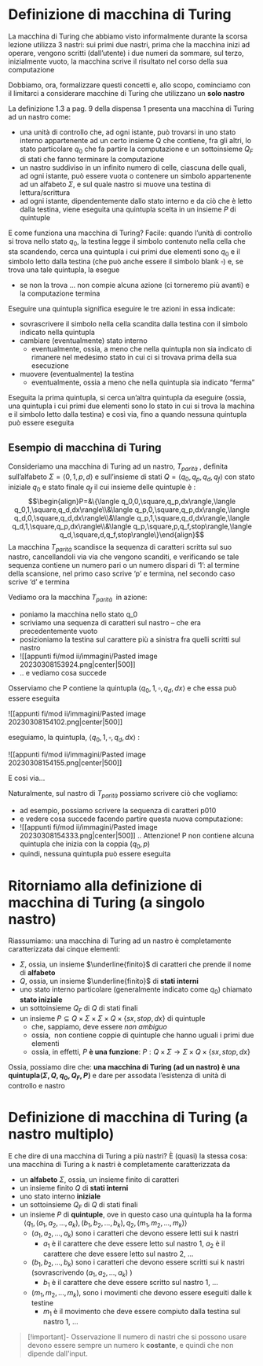 
# Definizione di macchina di Turing

La macchina di Turing che abbiamo visto informalmente durante la scorsa lezione utilizza 3 nastri: sui primi due nastri, prima che la macchina inizi ad operare, vengono scritti (dall’utente) i due numeri da sommare, sul terzo, inizialmente vuoto, la macchina scrive il risultato nel corso della sua computazione

Dobbiamo, ora, formalizzare questi concetti e, allo scopo, cominciamo con il limitarci a considerare macchine di Turing che utilizzano un **solo nastro**

La definizione 1.3 a pag. 9 della dispensa 1 presenta una macchina di Turing ad un nastro come:

- una unità di controllo che, ad ogni istante, può trovarsi in uno stato interno appartenente ad un certo insieme Q che contiene, fra gli altri, lo stato particolare $q_0$ che fa partire la computazione e un sottoinsieme $Q_F$ di stati che fanno terminare la computazione
- un nastro suddiviso in un infinito numero di celle, ciascuna delle quali, ad ogni istante, può essere vuota o contenere un simbolo appartenente ad un alfabeto $\Sigma$, e sul quale nastro si muove una testina di lettura/scrittura
- ad ogni istante, dipendentemente dallo stato interno e da ciò che è letto dalla testina, viene eseguita una quintupla scelta in un insieme $P$ di quintuple

E come funziona una macchina di Turing? Facile: quando l’unità di controllo si trova nello stato $q_0$, la testina legge il simbolo contenuto nella cella che sta scandendo, cerca una quintupla i cui primi due elementi sono $q_0$ e il simbolo letto dalla testina (che può anche essere il simbolo blank $\square$) e, se trova una tale quintupla, la esegue

- se non la trova ... non compie alcuna azione (ci torneremo più avanti) e la computazione termina

Eseguire una quintupla significa eseguire le tre azioni in essa indicate:

- sovrascrivere il simbolo nella cella scandita dalla testina con il simbolo indicato nella quintupla
- cambiare (eventualmente) stato interno
	- eventualmente, ossia, a meno che nella quintupla non sia indicato di rimanere nel medesimo stato in cui ci si trovava prima della sua esecuzione
- muovere (eventualmente) la testina
	- eventualmente, ossia a meno che nella quintupla sia indicato “ferma”

Eseguita la prima quintupla, si cerca un’altra quintupla da eseguire (ossia, una quintupla i cui primi due elementi sono lo stato in cui si trova la machina e il simbolo letto dalla testina) e così via, fino a quando nessuna quintupla può essere eseguita

## Esempio di macchina di Turing

Consideriamo una macchina di Turing ad un nastro, $T_{parità}$ , definita sull’alfabeto $\Sigma=\langle 0,1,p,d\rangle$ e sull’insieme di stati $Q=\langle q_0,q_p,q_d,q_f\rangle$ con stato iniziale $q_0$ e stato finale $q_f$ il cui insieme delle quintuple è :
$$\begin{align}P=&\{\langle q_0,0,\square,q_p,dx\rangle,\langle q_0,1,\square,q_d,dx\rangle\\&\langle q_p,0,\square,q_p,dx\rangle,\langle q_d,0,\square,q_d,dx\rangle\\&\langle q_p,1,\square,q_d,dx\rangle,\langle q_d,1,\square,q_p,dx\rangle\\&\langle q_p,\square,p,q_f,stop\rangle,\langle q_d,\square,d,q_f,stop\rangle\}\end{align}$$
La macchina $T_{parità}$ scandisce la sequenza di caratteri scritta sul suo nastro, cancellandoli via via che vengono scanditi, e verificando se tale sequenza contiene un numero pari o un numero dispari di ‘1’: al termine della scansione, nel primo caso scrive ‘p’ e termina, nel secondo caso scrive ‘d’ e termina

Vediamo ora la macchina $T_{parità}$  in azione:

- poniamo la macchina nello stato q_0
- scriviamo una sequenza di caratteri sul nastro – che era precedentemente vuoto
- posizioniamo la testina sul carattere più a sinistra fra quelli scritti sul nastro
- ![[appunti fi/mod ii/immagini/Pasted image 20230308153924.png|center|500]]
- .. e vediamo cosa succede

Osserviamo che P contiene la quintupla $\langle q_0 , 1, \square, q_d , dx\rangle$ e che essa può essere eseguita

![[appunti fi/mod ii/immagini/Pasted image 20230308154102.png|center|500]]

eseguiamo, la quintupla, $\langle q_0 , 1, \square, q_d , dx\rangle$ : 

![[appunti fi/mod ii/immagini/Pasted image 20230308154155.png|center|500]]

E cosi via...

Naturalmente, sul nastro di $T_{parità}$ possiamo scrivere ciò che vogliamo:

- ad esempio, possiamo scrivere la sequenza di caratteri p010
- e vedere cosa succede facendo partire questa nuova computazione:
- ![[appunti fi/mod ii/immagini/Pasted image 20230308154333.png|center|500]]
.. Attenzione! P non contiene alcuna quintupla che inizia con la coppia $(q_0,p)$
- quindi, nessuna quintupla può essere eseguita

# Ritorniamo alla definizione di macchina di Turing (a singolo nastro)

Riassumiamo: una macchina di Turing ad un nastro è completamente caratterizzata dai cinque elementi:

- $\Sigma$, ossia, un insieme $\underline{finito}$ di caratteri che prende il nome di **alfabeto**
- $Q$, ossia, un insieme $\underline{finito}$ di **stati interni**
- uno stato interno particolare (generalmente indicato come $q_0$) chiamato **stato iniziale**
- un sottoinsieme $Q_F$ di $Q$ di stati finali
- un insieme $P\subseteq Q\times\Sigma\times\Sigma\times Q\times\{sx,stop,dx\}$ di quintuple
	- che, sappiamo, deve essere _non ambiguo_
	- ossia,  non contiene coppie di quintuple che hanno uguali i primi due elementi
	- ossia, in effetti, $P$ **è una funzione**: $P:Q\times\Sigma\to\Sigma\times Q\times\{sx,stop,dx\}$

Ossia, possiamo dire che:  **una macchina di Turing (ad un nastro) è una quintupla$\langle\Sigma,Q ,q_0, Q_F, P\rangle$**
e dare per assodata l’esistenza di unità di controllo e nastro

# Definizione di macchina di Turing (a nastro multiplo)

E che dire di una macchina di Turing a più nastri? È (quasi) la stessa cosa:
una macchina di Turing a k nastri è completamente caratterizzata da

- un **alfabeto** $\Sigma$, ossia, un insieme finito di caratteri
- un insieme finito $Q$ di **stati interni**
- uno stato interno **iniziale**
- un sottoinsieme $Q_F$ di $Q$ di stati finali
- un insieme $P$ di **quintuple**, ove in questo caso una quintupla ha la forma   $\langle q_1 , (a_1, a_2, ... , a_k), (b_1, b_2, ... , b_k),  q_2 , (m_1, m_2, ... , m_k)\rangle$
	- $(a_1, a_2, ... , a_k)$ sono i caratteri che devono essere letti sui k nastri
		- $a_1$ è il carattere che deve essere letto sul nastro 1, $a_2$ è il carattere che deve essere letto sul nastro 2, ...
	- $(b_1, b_2, ... , b_k)$ sono i caratteri che devono essere scritti sui k nastri (sovrascrivendo $(a_1, a_2, ... , a_k)$ )
		-  $b_1$ è il carattere che deve essere scritto sul nastro 1, ...
	-  $(m_1, m_2, ... , m_k)$, sono i movimenti che devono essere eseguiti dalle k testine
		-  $m_1$ è il movimento che deve essere compiuto dalla testina sul nastro 1, ...

>[!important]- Osservazione
>Il numero di nastri che si possono usare devono essere sempre un numero k **costante**, e quindi che non dipende dall'input.

